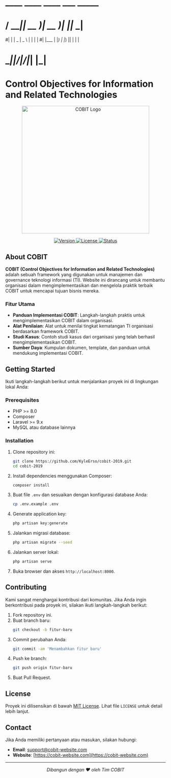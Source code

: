 #  ____  ____  ____  ___  _____
# / ___|| __ )| __ )|_ _||_   _|
#| |    |  _ \|  _ \ | |   | |
#| |___ | |_) | |_) || |   | |
# \____||____/|____/|___|  |_|
# Control Objectives for Information and Related Technologies

<p align="center">
  <a href="#">
    <img src="https://via.placeholder.com/400x200.png?text=COBIT+Logo" alt="COBIT Logo" width="400">
  </a>
</p>

<p align="center">
  <a href="#">
    <img src="https://img.shields.io/badge/Version-1.0.0-blue" alt="Version">
  </a>
  <a href="#">
    <img src="https://img.shields.io/badge/License-MIT-green" alt="License">
  </a>
  <a href="#">
    <img src="https://img.shields.io/badge/Status-Active-brightgreen" alt="Status">
  </a>
</p>

## About COBIT

**COBIT (Control Objectives for Information and Related Technologies)** adalah sebuah framework yang digunakan untuk manajemen dan governance teknologi informasi (TI). Website ini dirancang untuk membantu organisasi dalam mengimplementasikan dan mengelola praktik terbaik COBIT untuk mencapai tujuan bisnis mereka.

### Fitur Utama
- **Panduan Implementasi COBIT**: Langkah-langkah praktis untuk mengimplementasikan COBIT dalam organisasi.
- **Alat Penilaian**: Alat untuk menilai tingkat kematangan TI organisasi berdasarkan framework COBIT.
- **Studi Kasus**: Contoh studi kasus dari organisasi yang telah berhasil mengimplementasikan COBIT.
- **Sumber Daya**: Kumpulan dokumen, template, dan panduan untuk mendukung implementasi COBIT.

## Getting Started

Ikuti langkah-langkah berikut untuk menjalankan proyek ini di lingkungan lokal Anda:

### Prerequisites
- PHP >= 8.0
- Composer
- Laravel >= 9.x
- MySQL atau database lainnya

### Installation
1. Clone repository ini:
   ```bash
   git clone https://github.com/KyleErso/cobit-2019.git
   cd cobit-2019
   ```

2. Install dependencies menggunakan Composer:
   ```bash
   composer install
   ```

3. Buat file `.env` dan sesuaikan dengan konfigurasi database Anda:
   ```bash
   cp .env.example .env
   ```

4. Generate application key:
   ```bash
   php artisan key:generate
   ```

5. Jalankan migrasi database:
   ```bash
   php artisan migrate --seed
   ```

6. Jalankan server lokal:
   ```bash
   php artisan serve
   ```

7. Buka browser dan akses `http://localhost:8000`.

## Contributing

Kami sangat menghargai kontribusi dari komunitas. Jika Anda ingin berkontribusi pada proyek ini, silakan ikuti langkah-langkah berikut:
1. Fork repository ini.
2. Buat branch baru:
   ```bash
   git checkout -b fitur-baru
   ```
3. Commit perubahan Anda:
   ```bash
   git commit -am 'Menambahkan fitur baru'
   ```
4. Push ke branch:
   ```bash
   git push origin fitur-baru
   ```
5. Buat Pull Request.

## License

Proyek ini dilisensikan di bawah [MIT License](https://opensource.org/licenses/MIT). Lihat file `LICENSE` untuk detail lebih lanjut.

## Contact

Jika Anda memiliki pertanyaan atau masukan, silakan hubungi:
- **Email**: support@cobit-website.com
- **Website**: [https://cobit-website.com](https://cobit-website.com)

---

<p align="center">
  <em>Dibangun dengan ❤️ oleh Tim COBIT</em>
</p>
